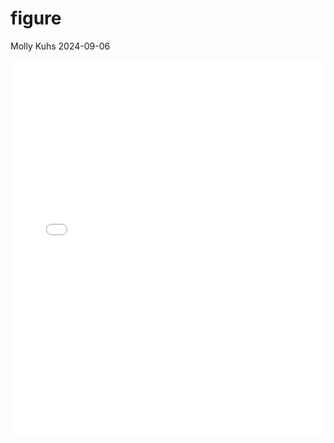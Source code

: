 figure
================
Molly Kuhs
2024-09-06

<iframe src="/Users/molz/Library/Mobile Documents/com~apple~CloudDocs/CurrentSchool/TidyTuesday/StateFairMN/StateFairMN/index.html" width="100%" height="600" scrolling="no" seamless="seamless" frameBorder="0"></iframe>
